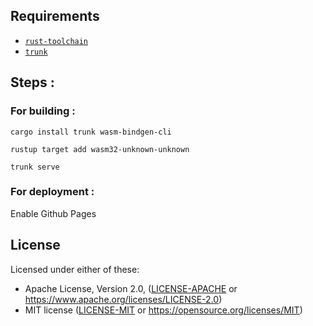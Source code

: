 ## Requirements
- [`rust-toolchain`](https://www.rust-lang.org/tools/install)
- [`trunk`](https://trunkrs.dev/)


## Steps : 
### For building :
```console 
cargo install trunk wasm-bindgen-cli
```
```console 
rustup target add wasm32-unknown-unknown
```
```console 
trunk serve
```

### For deployment :
Enable Github Pages

## License

Licensed under either of these:

 * Apache License, Version 2.0, ([LICENSE-APACHE](LICENSE-APACHE) or
   https://www.apache.org/licenses/LICENSE-2.0)
 * MIT license ([LICENSE-MIT](LICENSE-MIT) or
   https://opensource.org/licenses/MIT)
